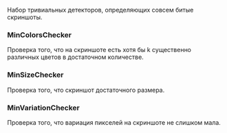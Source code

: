 Набор тривиальных детекторов, определяющих совсем битые скриншоты.

### MinColorsChecker

Проверка того, что на скриншоте есть хотя бы k существенно различных цветов в достаточном количестве.

### MinSizeChecker

Проверка того, что скриншот достаточного размера.

### MinVariationChecker

Проверка того, что вариация пикселей на скриншоте не слишком мала.